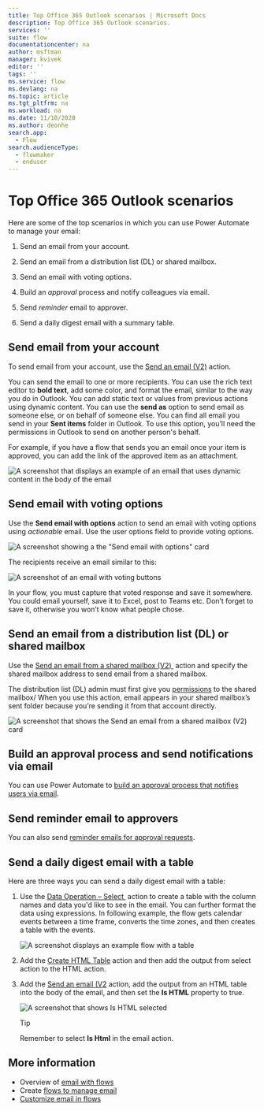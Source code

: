 ```yaml
---
title: Top Office 365 Outlook scenarios | Microsoft Docs
description: Top Office 365 Outlook scenarios.
services: ''
suite: flow
documentationcenter: na
author: msftman
manager: kvivek
editor: ''
tags: ''
ms.service: flow
ms.devlang: na
ms.topic: article
ms.tgt_pltfrm: na
ms.workload: na
ms.date: 11/10/2020
ms.author: deonhe
search.app: 
  - Flow
search.audienceType: 
  - flowmaker
  - enduser
---
```

# Top Office 365 Outlook scenarios

Here are some of the top scenarios in which you can use Power Automate to manage your email:

1. Send an email from your account.

1. Send an email from a distribution list (DL) or shared mailbox.

1. Send an email with voting options.

1. Build an *approval* process and notify colleagues via email.

1. Send *reminder* email to approver.

1. Send a daily digest email with a summary table.

## Send email from your account

To send email from your account, use the [Send an email (V2)](https://docs.microsoft.com/connectors/office365/#send-an-email-(v2)) action. 

You can send the email to one or more recipients. You can use the rich text editor to **bold text**, add some color, and format the email, similar to the way you do in Outlook. You can add static text or values from previous actions using dynamic content. You can use the **send as** option to send email as someone else, or on behalf of someone else. You can find all email you send in your **Sent items** folder in Outlook. To use this option, you’ll need the permissions in Outlook to send on another person's behalf.

For example, if you have a flow that sends you an email once your item is approved, you can add the link of the approved item as an attachment.

![A screenshot that displays an example of an email that uses dynamic content in the body of the email](./media/email/59d94832df7f9861bdea32454a412a1b.png)

## Send email with voting options

<!--todo add a link to actionable email-->
Use the **Send email with options** action to send an email with voting options using *actionable* email. Use the user options field to provide voting options.

   ![A screenshot showing a the "Send email with options" card](./media/email/ce1138b8163390721cc6e89eb4e421a2.png)

The recipients receive an email similar to this:

   ![A screenshot of an email with voting buttons](./media/email/5dde37ab039b696619474cdae9abb3bd.png)

In your flow, you must capture that voted response and save it somewhere. You could email yourself, save it to Excel, post to Teams etc. Don’t forget to save it, otherwise you won’t know what people chose.

## Send an email from a distribution list (DL) or shared mailbox

Use the [Send an email from a shared mailbox (V2) ](https://docs.microsoft.com/connectors/office365/#send-an-email-from-a-shared-mailbox-(v2)) action and specify the shared mailbox address to send email from a shared mailbox. 

The distribution list (DL) admin must first give you [permissions](https://docs.microsoft.com/microsoft-365/admin/manage/send-email-as-distribution-list?view=o365-worldwide) to the shared mailbox/ When you use this action, email appears in your shared mailbox’s sent folder because you’re sending it from that account directly.

![A screenshot that shows the Send an email from a shared mailbox (V2) card](./media/email/baedb07705820897f235ade54135a87d.png)

## Build an approval process and send notifications via email 

You can use Power Automate to [build an approval process that notifies users via email](https://o365hq.com/blog/build-an-approval-process-with-power-automate).

## Send reminder email to approvers

You can also send [reminder emails for approval requests](https://flow.microsoft.com/blog/approval-reminders-using-parallel-branches).

## Send a daily digest email with a table

Here are three ways you can send a daily digest email with a table:

1. Use the [Data Operation – Select ](https://docs.microsoft.com/power-automate/data-operations#use-the-select-action) action to create a table with the column names and data you'd like to see in the email.
You can further format the data using expressions. In following example, the flow gets calendar events between a time frame, converts the time zones, and then creates a table with the events.

   ![A screenshot displays an example flow with a table](./media/email/8534ef04a83b4a7bca9361a36d7ca598.png)

1. Add the [Create HTML Table](https://docs.microsoft.com/power-automate/data-operations#use-the-create-html-table-action) action and then add the output from select action to the HTML action.

1. Add the [Send an email (V2](https://docs.microsoft.com/connectors/office365/#send-an-email-(v2)) action, add the output from an HTML table into the body of the email, and then set the **Is HTML** property to true.

   ![A screenshot that shows Is HTML selected](./media/email/317c08aced854b426945fc1441c65a3b.png)

   >[!TIP]
   >Remember to select **Is Html** in the email action.


## More information

- Overview of [email with flows](email-overview.md)
- Create [flows to manage email](create-email-flows.md)
- [Customize email in flows](email-customization.md)


